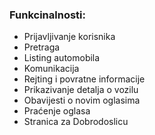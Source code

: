 

### Funkcinalnosti:

- Prijavljivanje korisnika
- Pretraga
- Listing automobila
- Komunikacija
- Rejting i povratne informacije
- Prikazivanje detalja o vozilu
- Obavijesti o novim oglasima
- Praćenje oglasa
- Stranica za Dobrodoslicu

